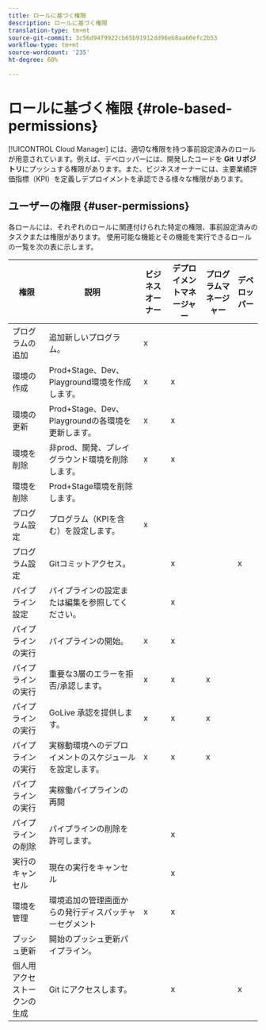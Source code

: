 ```yaml
---
title: ロールに基づく権限
description: ロールに基づく権限
translation-type: tm+mt
source-git-commit: 3c56d94f9922cb65b91912dd96eb8aa60efc2b53
workflow-type: tm+mt
source-wordcount: '235'
ht-degree: 60%

---
```



# ロールに基づく権限 {#role-based-permissions}

[!UICONTROL Cloud Manager] には、適切な権限を持つ事前設定済みのロールが用意されています。例えば、デベロッパーには、開発したコードを **Git リポジトリ**&#x200B;にプッシュする権限があります。また、ビジネスオーナーには、主要業績評価指標（KPI）を定義しデプロイメントを承認できる様々な権限があります。

## ユーザーの権限 {#user-permissions}

各ロールには、それぞれのロールに関連付けられた特定の権限、事前設定済みのタスクまたは権限があります。 使用可能な機能とその機能を実行できるロールの一覧を次の表に示します。

| 権限 | 説明 | ビジネスオーナー | デプロイメントマネージャー | プログラムマネージャー | デベロッパー |
|--- |--- |--- |--- |--- |--- |
| プログラムの追加 | 追加新しいプログラム。 | x |  |  |  |
| 環境の作成 | Prod+Stage、Dev、Playground環境を作成します。 | x | x |  |  |
| 環境の更新 | Prod+Stage、Dev、Playgroundの各環境を更新します。 | x | x |  |  |
| 環境を削除 | 非prod、開発、プレイグラウンド環境を削除します。 | x | x |  |  |
| 環境を削除 | Prod+Stage環境を削除します。 |  |  |  |  |
| プログラム設定 | プログラム（KPIを含む）を設定します。 | x |  |  |  |
| プログラム設定 | Gitコミットアクセス。 |  | x |  | x |
| パイプライン設定 | パイプラインの設定または編集を参照してください。 |  | x |  |  |
| パイプラインの実行 | パイプラインの開始。 | x | x |  |  |
| パイプラインの実行 | 重要な3層のエラーを拒否/承認します。 | x | x | x |  |
| パイプラインの実行 | GoLive 承認を提供します。 | x | x | x |  |
| パイプラインの実行 | 実稼動環境へのデプロイメントのスケジュールを設定します。 | x | x | x |  |
| パイプラインの実行 | 実稼働パイプラインの再開 |  |  |  |  |
| パイプラインの削除 | パイプラインの削除を許可します。 |  | x |  |  |
| 実行のキャンセル | 現在の実行をキャンセル |  | x |  |  |
| 環境を管理 | 環境追加の管理画面からの発行ディスパッチャーセグメント | x | x |  |  |  |
| プッシュ更新 | 開始のプッシュ更新パイプライン。 |  |  |  |  |
| 個人用アクセストークンの生成 | Git にアクセスします。 |  | x |  | x |

